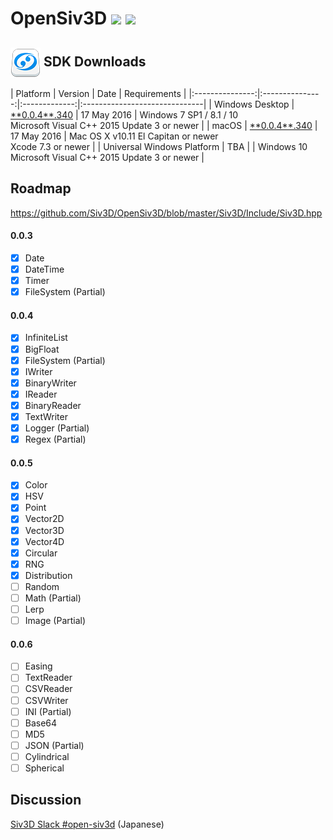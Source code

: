 <h1>OpenSiv3D <a href="http://doge.mit-license.org"><img src="http://img.shields.io/:license-mit-blue.svg"></a> <a href="https://siv3d-slackin.herokuapp.com/"><img src="https://siv3d-slackin.herokuapp.com/badge.svg"></a></h1>

<h2><a href="#-sdk-downloads"><img src="doc/siv3d_icon_48.png" align="absmiddle"></a> SDK Downloads</h2>
| Platform        | Version        | Date       | Requirements                  |
|:---------------:|:---------------:|:-------------:|:------------------------------|
| Windows Desktop | <a href="doc/Windows.md">**0.0.4**.340</a>     | 17 May 2016 | Windows 7 SP1 / 8.1 / 10<br>Microsoft Visual C++ 2015 Update 3 or newer |
| macOS           | <a href="http://siv3d.jp/downloads/Siv3D/siv3d_v0.0.4_osx.zip">**0.0.4**.340</a>     | 17 May 2016 | Mac OS X v10.11 El Capitan or newer<br>Xcode 7.3 or newer |
| Universal Windows Platform | TBA  |               | Windows 10<br>Microsoft Visual C++ 2015 Update 3 or newer |

## Roadmap ##
 https://github.com/Siv3D/OpenSiv3D/blob/master/Siv3D/Include/Siv3D.hpp
  
#### 0.0.3
- [x] Date
- [x] DateTime
- [x] Timer
- [x] FileSystem (Partial)

#### 0.0.4
- [x] InfiniteList
- [x] BigFloat
- [x] FileSystem (Partial)
- [x] IWriter
- [x] BinaryWriter
- [x] IReader
- [x] BinaryReader
- [x] TextWriter
- [x] Logger (Partial)
- [x] Regex (Partial)

#### 0.0.5
- [x] Color
- [x] HSV
- [x] Point
- [x] Vector2D
- [x] Vector3D
- [x] Vector4D
- [x] Circular
- [x] RNG
- [x] Distribution
- [ ] Random
- [ ] Math (Partial)
- [ ] Lerp
- [ ] Image (Partial)

#### 0.0.6
- [ ] Easing
- [ ] TextReader
- [ ] CSVReader
- [ ] CSVWriter
- [ ] INI (Partial)
- [ ] Base64
- [ ] MD5
- [ ] JSON (Partial)
- [ ] Cylindrical
- [ ] Spherical

## Discussion ##
 [Siv3D Slack #open-siv3d](https://siv3d.slack.com/messages/open-siv3d/details/)  (Japanese)
